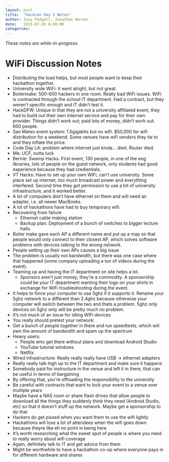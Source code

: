 ```yaml
---
layout: post
title:  "Hackcon Day 2 Notes"
author: Ivey Padgett, Jonathan Warner
date:   2015-07-20 8:00:00
categories:
---
```


*These notes are while-in-progress*

# WiFi Discussion Notes

* Distributing the load helps, but most people want to keep their hackathon together.
* University wide WiFi: it went alright, but not great.
* Boilermake: 500-600 hackers in one room. Really bad WiFi issues. WiFi is contracted through the school IT department. Had a contract, but they weren’t specific enough and IT didn’t test it.
* HackDFW: Unique in that they are not a university affiliated event, they had to build out their own internet service and pay for their own provider. Things didn’t work out; paid lots of money, didn’t work out. 600 people.
* San Mateo event system: 1.5gigabits but no wifi. $50,000 for wifi distribution for a weekend. Some venues have wifi vendors they tie to and they inflate the price.
* Code Day LA: problem where internet just kinda… died. Router died.
* Me: UCF, outta luck
* Bernie: Swamp Hacks. First event, 130 people, in one of the eng libraries, lots of people on the guest network, only students had good experience because they had credientials.
* VT Hacks: Have to set up your own WiFi, can’t use university. Some place set up internet, too much broadcast power and everything interfered. Second time they got permission to use a bit of university infrastructure, and it worked better.
* A lot of computers don’t have ethernet on them and will need an adapter, i.e. all newer MacBooks.
* A lot of hackathons have had to buy temporary wifi.
* Recovering from failure
    * Ethernet cable making station
    * Backup plan: Deployment of a bunch of switches to bigger lecture halls.
* Boiler make gave each AP a different name and put up a map so that people would only connect to their closest AP, which solves software problems with devices talking to the wrong network.
* People setting up their own APs causes a big issue
* The problem is usually not bandwidth, but there was one case where that happened (some company uploading a ton of videos during the event).
* Teaming up and having the IT department on site helps a lot.
    * Sponsors aren’t just money, they’re a commodity. A sponsorship could be your IT department wanting their logo on your shirts in exchange for WiFi troubleshooting during the event.
* It helps to force your computer to use 5ghz if it supports it. Rename your 5ghz network to a different than 2.4ghz because otherwise your computer will switch between the two and thats a problem. 5ghz only devices on 5ghz only will be pretty much no problem.
* It’s not much of an issue for idling WiFi devices
* You really should pretest your network:
* Get a bunch of people together in there and run speedtests, which will pwn the amount of bandwidth and spam up the spectrum
* Heavy users:
    * People who get there without plans and download Android Studio
    * YouTube tutorial windows
    * Netflix
* Wired infrastructure: Really really really have USB -> ethernet adapters
* Really really talk high up to the IT department and make sure it happens
* Somebody paid for instructure in the venue and left it in there, that can be useful in terms of bargaining
* By offering that, you’re offloading the responsibility to the university
* Be careful with contracts that want to lock your event to a venue over multiple years
* Maybe have a NAS room or share flash drives that allow people to download all the things they suddenly think they need (Android Studio, etc) so that it doesn’t stuff up the network. Maybe get a sponsorship to do that
* Hackers do get pissed when you want them to use the wifi lightly
* Hackathons will lose a lot of attendees when the wifi goes down because theyre like eh no point in being here
* It’s worth researching what the sweet spot of people is where you need to really worry about wifi coverage
* Again, definitely talk to IT and get advice from them
* Might be worthwhile to have a hackathon co-op where everyone pays in for different hardware and shares
